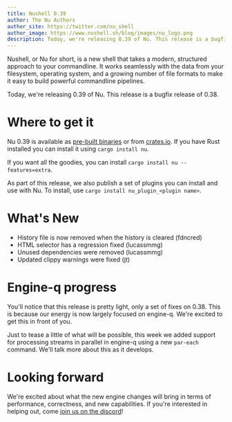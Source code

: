 ```yaml
---
title: Nushell 0.39
author: The Nu Authors
author_site: https://twitter.com/nu_shell
author_image: https://www.nushell.sh/blog/images/nu_logo.png
description: Today, we're releasing 0.39 of Nu. This release is a bugfix release of 0.38.
---
```


Nushell, or Nu for short, is a new shell that takes a modern, structured approach to your commandline. It works seamlessly with the data from your filesystem, operating system, and a growing number of file formats to make it easy to build powerful commandline pipelines.

Today, we're releasing 0.39 of Nu. This release is a bugfix release of 0.38.

<!-- more -->

# Where to get it

Nu 0.39 is available as [pre-built binaries](https://github.com/nushell/nushell/releases/tag/0.39.0) or from [crates.io](https://crates.io/crates/nu). If you have Rust installed you can install it using `cargo install nu`.

If you want all the goodies, you can install `cargo install nu --features=extra`.

As part of this release, we also publish a set of plugins you can install and use with Nu. To install, use `cargo install nu_plugin_<plugin name>`.

# What's New

- History file is now removed when the history is cleared (fdncred)
- HTML selector has a regression fixed (lucassmmg)
- Unused dependencies were removed (lucassmmg)
- Updated clippy warnings were fixed (jt)

# Engine-q progress

You'll notice that this release is pretty light, only a set of fixes on 0.38. This is because our energy is now largely focused on engine-q. We're excited to get this in front of you.

Just to tease a little of what will be possible, this week we added support for processing streams in parallel in engine-q using a new `par-each` command. We'll talk more about this as it develops.

# Looking forward

We're excited about what the new engine changes will bring in terms of performance, correctness, and new capabilities. If you're interested in helping out, come [join us on the discord](https://discord.gg/NtAbbGn)!
